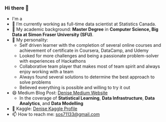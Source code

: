 ### Hi there 👋
- I'm a 
- 🔭 I’m currently working as full-time data scientist at Statistics Canada.
- 🌱 My academic background: **Master Degree** in **Computer Science, Big Data at Simon Fraser University (SFU)**.
- 👯 My personality:
  - Self driven learner with the completion of several online courses and achievement of certificate in Coursera, DataCamp, and Udemy
  - Looked for more challenges and being a passionate problem-solver with experiences of Hackathons
  - Collaborative team player that makes most of team spirit and always enjoy working with a team
  - Always found several solutions to determine the best approach to solve problems
  - Believed everything is possible and willing to try it out
- 😄 Medium Blog Post: [Denise Medium Website](https://medium.com/@denisechendd)
  - In the coverage of **Statistical Learning**, **Data Infrastructure**, **Data Analytics**, and **Data Modelling**
- 🌟 Kaggle: [Denise Kaggle Profile](https://www.kaggle.com/denisechendd)
- 📫 How to reach me: sos71133@gmail.com


